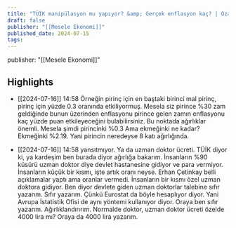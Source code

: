 ```yaml
---
title: "TÜİK manipülasyon mu yapıyor? &amp; Gerçek enflasyon kaç? | Ozan Gündoğdu"
draft: false
publisher: "[[Mesele Ekonomi]]"
published_date: 2024-07-15
tags:
---
```

publisher: "[[Mesele Ekonomi]]"


## Highlights
* [[2024-07-16]] 14:58  Örneğin pirinç için en baştaki birinci mal pirinç, pirinç için yüzde 0.3 oranında etkiliyormuş. Mesela siz pirince %30 zam geldiğinde bunun üzerinden enflasyonu pirince gelen zamın enflasyonu kaç yüzde puan etkileyeceğini bulabilirsiniz. Bu noktada ağırlıklar önemli. Mesela şimdi pirincinki %0.3 Ama ekmeğinki ne kadar? Ekmeğinki %2.19. Yani pirincin neredeyse 8 katı ağırlığında.

* [[2024-07-16]] 14:58  yansıtmıyor. Ya da uzman doktor ücreti. TÜİK diyor ki, ya kardeşim ben burada diyor ağırlığa bakarım. İnsanların %90 küsürü uzman doktor diye devlet hastanesine gidiyor ve para vermiyor. İnsanların küçük bir kısmı, işte artık oranı neyse. Erhan Çetinkay belli açıklamalar yaptı ama oranlar vermedi. İnsanların bir kısmı özel uzman doktora gidiyor. Ben diyor devlete giden uzman doktorlar talebine sıfır yazarım. Sıfır yazarım. Çünkü Eurostat da böyle hesaplıyor diyor. Yani Avrupa İstatistik Ofisi de aynı yöntemi kullanıyor diyor. Oraya ben sıfır yazarım. Ağırlıklandırırım. Normalde doktor, uzman doktor ücreti özelde 4000 lira mı? Oraya da 4000 lira yazarım.

